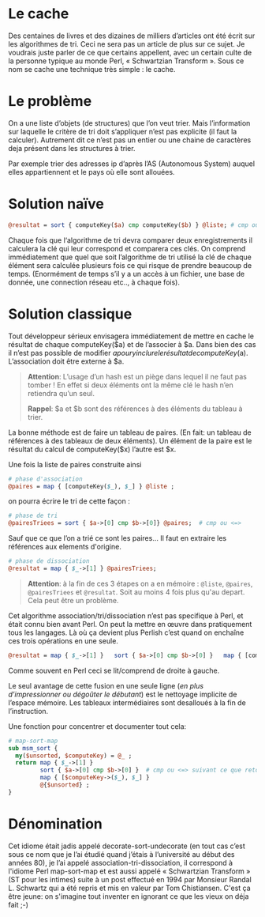 # Le cache

Des centaines de livres et des dizaines de milliers d’articles ont été écrit sur les algorithmes de tri. Ceci ne sera pas un article de plus sur ce sujet. Je voudrais juste parler de ce que certains appellent, avec un certain culte de la personne typique au monde Perl, « Schwartzian Transform ». Sous ce nom se cache une technique très simple : le cache.

# Le problème
On a une liste d’objets (de structures) que l’on veut trier. Mais l’information sur laquelle le critère de tri doit s’appliquer n’est pas explicite (il faut la calculer). Autrement dit ce n’est pas un entier ou une chaine de caractères deja présent dans les structures à trier.

Par exemple trier des adresses ip d’après l’AS (Autonomous System) auquel elles appartiennent et le pays où elle sont allouées.

# Solution naïve
```Perl
@resultat = sort { computeKey($a) cmp computeKey($b) } @liste; # cmp ou <=> suivant le type de computeKey()
```
Chaque fois que l‘algorithme de tri devra comparer deux enregistrements il calculera la clé qui leur correspond et comparera ces clés. On comprend immédiatement que quel que soit l’algorithme de tri utilisé la clé de chaque élément sera calculée plusieurs fois ce qui risque de prendre beaucoup de temps. (Enormément de temps s’il y a un accès à un fichier, une base de donnée, une connection réseau etc.., à chaque fois).

# Solution classique
Tout développeur sérieux envisagera immédiatement de mettre en cache le résultat de chaque computeKey($a) et de l’associer à $a. Dans bien des cas il n’est pas possible de modifier $a pour y inclure le résultat de computeKey($a). L’association doit être externe à $a. 

> **Attention**: L’usage d’un hash est un piège dans lequel il ne faut pas tomber ! En effet si deux éléments ont la même clé le hash n’en retiendra qu’un seul.
>
> **Rappel**: $a et $b sont des références à des éléments du tableau à trier.

La bonne méthode est de faire un tableau de paires. (En fait: un tableau de références à des tableaux de deux éléments). Un élément de la paire est le résultat du calcul de computeKey($x) l’autre est $x.

Une fois la liste de paires construite ainsi
```Perl
# phase d'association
@paires = map { [computeKey($_), $_] } @liste ; 
```
on pourra écrire le tri de cette façon :
```Perl
# phase de tri
@pairesTriees = sort { $a->[0] cmp $b->[0]} @paires;  # cmp ou <=>
```
Sauf que ce que l’on a trié ce sont les paires… Il faut en extraire les références aux elements d'origine.
```Perl
# phase de dissociation 
@resultat = map { $_->[1] } @pairesTriees;
```

> **Attention**: à la fin de ces 3 étapes on a en mémoire : ```@liste```, ```@paires```, ```@pairesTriees``` et ```@resultat```. Soit au moins 4 fois plus qu'au depart. Cela peut être un problème.

Cet algorithme association/tri/dissociation n’est pas specifique à Perl, et était connu bien avant Perl. On peut la mettre en œuvre dans pratiquement tous les langages. Là où ça devient plus Perlish c’est quand on enchaîne ces trois opérations en une seule.
```Perl
@resultat = map { $_->[1] }   sort { $a->[0] cmp $b->[0] }   map { [computeKey($_), $_] }   @liste ;
```

Comme souvent en Perl ceci se lit/comprend de droite à gauche.

Le seul avantage de cette fusion en une seule ligne (*en plus d’impressionner ou dégoûter le débutant*) est le nettoyage implicite de l’espace mémoire. Les tableaux intermédiaires sont desalloués à la fin de l’instruction.

Une fonction pour concentrer et documenter tout cela:

```Perl
# map-sort-map
sub msm_sort {
  my($unsorted, $computeKey) = @_ ;
  return map { $_->[1] }  
         sort { $a->[0] cmp $b->[0] }  # cmp ou <=> suivant ce que retourne $computeKey->()
         map { [$computeKey->($_), $_] } 
         @{$unsorted} ;
}
```

# Dénomination
Cet idiome était jadis appelé decorate-sort-undecorate (en tout cas c’est sous ce nom que je l’ai étudié quand j’étais à l’université au début des années 80), je l’ai appelé association-tri-dissociation, il correspond à l'idiome Perl map-sort-map et est aussi appelé « Schwartzian Transform » (ST pour les intimes) suite à un post effectué en 1994 par Monsieur Randal L. Schwartz  qui a été repris et mis en valeur par Tom Chistiansen. C'est ça être jeune: on s'imagine tout inventer en ignorant ce que les vieux on déja fait ;-)
